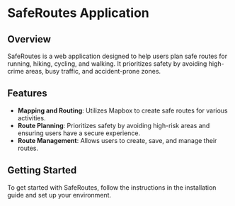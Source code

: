 # SafeRoutes Application

## Overview

SafeRoutes is a web application designed to help users plan safe routes for running, hiking, cycling, and walking. It prioritizes safety by avoiding high-crime areas, busy traffic, and accident-prone zones.

## Features

- **Mapping and Routing**: Utilizes Mapbox to create safe routes for various activities.
- **Route Planning**: Prioritizes safety by avoiding high-risk areas and ensuring users have a secure experience.
- **Route Management**: Allows users to create, save, and manage their routes.

## Getting Started

To get started with SafeRoutes, follow the instructions in the installation guide and set up your environment.